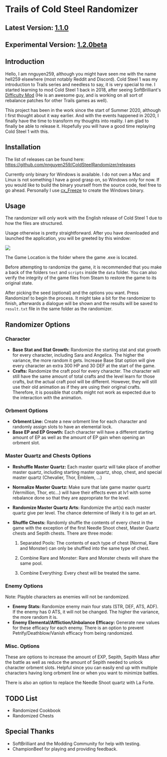 # Trails of Cold Steel Randomizer

## Latest Version: [1.1.0](https://github.com/nnguyen259/ColdSteelRandomizer/releases/tag/1.1.0)

## Experimental Version: [1.2.0beta](https://github.com/nnguyen259/ColdSteelRandomizer/releases/tag/1.2.0-beta)

## Introduction

Hello, I am nnguyen259, although you might have seen me with the name hell259 elsewhere (most notably Reddit and Discord). Cold Steel 1 was my introduction to Trails series and needless to say, it is very special to me. I started learning to mod Cold Steel 1 back in 2018, after seeing SoftBrilliant's [Difficulty Mod](https://www.reddit.com/r/Falcom/comments/c0o756/cs1_difficulty_pack_v12/) (He is an awesome guy, and is working on all sort of rebalance patches for other Trails games as well).

This project has been in the work since the start of Summer 2020, although I first thought about it way earlier. And with the events happened in 2020, I finally have the time to transform my thoughts into reality. I am glad to finally be able to release it. Hopefully you will have a good time replaying Cold Steel 1 with this.

## Installation

The list of releases can be found here: https://github.com/nnguyen259/ColdSteelRandomizer/releases

Currently only binary for Windows is available. I do not own a Mac and Linux is not something I have a good grasp on, so Windows only for now. If you would like to build the binary yourself from the source code, feel free to go ahead. Personally I use [cx_Freeze](https://cx-freeze.readthedocs.io/en/latest/) to create the Windows binary.

## Usage

The randomizer will only work with the English release of Cold Steel 1 due to how the files are structured.

Usage otherwise is pretty straightforward. After you have downloaded and launched the application, you will be greeted by this window:

![](https://media.discordapp.net/attachments/588527782674432013/786309651728826378/unknown.png)

The Game Location is the folder where the game .exe is located.

Before attempting to randomize the game, it is recommended that you make a back of the folders `text` and `scripts` inside the `data` folder. You can also verify the integrity of the game files from Steam to restore the game to its original state.

After picking the seed (optional) and the options you want. Press Randomize! to begin the process. It might take a bit for the randomizer to finish, afterwards a dialogue will be shown and the results will be saved to `result.txt` file in the same folder as the randomizer.

## Randomizer Options
### Character
* **Base Stat and Stat Growth:** Randomize the starting stat and stat growth for every character, including Sara and Angelica. The higher the variance, the more random it gets. Increase Base Stat option will give every character an extra 300 HP and 30 DEF at the start of the game.
* **Crafts:** Randomize the craft pool for every character. The character will still have the same amount of total crafts and the level learn for those crafts, but the actual craft pool will be different. However, they will still use their old animation as if they are using their original crafts. Therefore, it is possible that crafts might not work as expected due to the interaction with the animation.

### Orbment Options
* **Orbment Line:** Create a new orbment line for each character and randomly assign slots to have an elemental lock.
* **Base EP and EP Growth:** Each character will have a different starting amount of EP as well as the amount of EP gain when opening an orbment slot.

### Master Quartz and Chests Options
* **Reshuffle Master Quartz:** Each master quartz will take place of another master quartz, including starting master quartz, shop, chest, and special master quartz (Chevalier, Thor, Emblem, ...)

* **Normalize Master Quartz:** Make sure that late game master quartz (Vermillion, Thor, etc...) will have their effects even at lv1 with some rebalance done so that they are appropriate for the level.

* **Randomize Master Quartz Arts:** Randomize the art(s) each master quartz give per level. The chance determine of likely it is to get an art.

* **Shuffle Chests:** Randomly shuffle the contents of every chest in the game with the exception of the first Needle Shoot chest, Master Quartz chests and Sepith chests. There are three mode:

    1. Separated Pools: The contents of each type of chest (Normal, Rare and Monster) can only be shuffled into the same type of chest. 

    2. Combine Rare and Monster: Rare and Monster chests will share the same pool.

    3. Combine Everything: Every chest will be treated the same.

### Enemy Options
Note: Playble characters as enemies will not be randomized.
* **Enemy Stats:** Randomize enemy main four stats (STR, DEF, ATS, ADF). If the enemy has 0 ATS, it will not be changed. The higher the variance, the more random it is.
* **Enemy Elemental/Affliction/Unbalance Efficacy:** Generate new values for these efficacy for each enemy. There is an option to prevent Petrify/Deathblow/Vanish efficacy from being randomized.

### Misc. Options
These are options to increase the amount of EXP, Sepith, Sepith Mass after the battle as well as reduce the amount of Sepith needed to unlock character orbment slots. Helpful since you can easily end up with multiple characters having long orbment line or when you want to minimize battles.

There is also an option to replace the Needle Shoot quartz with La Forte.

## TODO List
* Randomized Cookbook
* Randomized Chests

## Special Thanks
* SoftBrilliant and the Modding Community for help with testing.
* ChampionBeef for playing and providing feedback.
